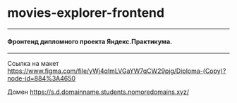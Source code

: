 # movies-explorer-frontend
_____
#### Фронтенд дипломного проекта Яндекс.Практикума. 
_____

Ссылка на макет https://www.figma.com/file/yWj4qImLVGaYW7qCW29pjg/Diploma-(Copy)?node-id=884%3A4650 

Домен https://s.d.domainname.students.nomoredomains.xyz/